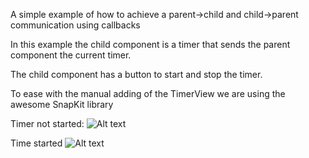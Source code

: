 A simple example of how to achieve a parent->child and child->parent communication using callbacks

In this example the child component is a timer that sends the parent component the current timer.

The child component has a button to start and stop the timer.

To ease with the manual adding of the TimerView we are using the awesome SnapKit library

Timer not started:
![Alt text](https://cloud.githubusercontent.com/assets/1430145/26471229/deabde6c-416e-11e7-8d05-d6b22d3d3d4f.png "Timer not started")

Time started
![Alt text](https://cloud.githubusercontent.com/assets/1430145/26471226/da523c6c-416e-11e7-8ed6-0cf910efc7d3.png "Timer started")


